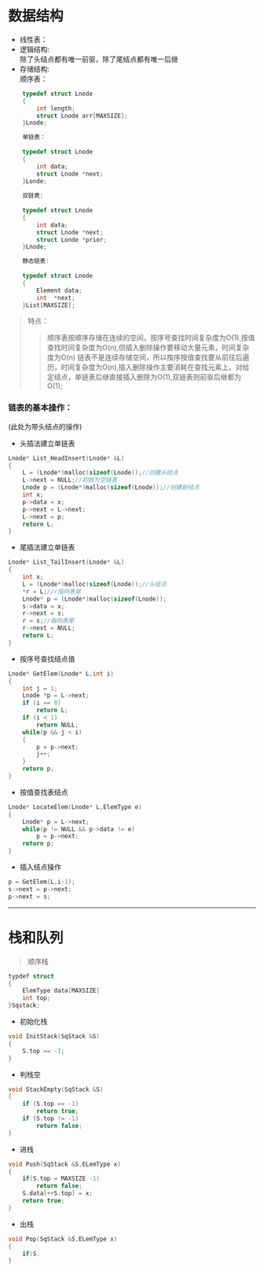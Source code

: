 # 数据结构  
- 线性表：  
- 逻辑结构:  
	除了头结点都有唯一前驱，除了尾结点都有唯一后继  
- 存储结构:  
	顺序表：
~~~c++
	typedef struct Lnode
	{
		int length;
		struct Lnode arr[MAXSIZE];
	}Lnode;

	单链表：
	
	typedef struct Lnode
	{
		int data;
		struct Lnode *next;
	}Londe;
	
	双链表:
	
	typedef struct Lnode
	{
		int data;
		struct Lnode *next;
		struct Londe *prior;
	}Lnode;

	静态链表:
	
	typedef struct Lnode
	{
		Element data;
		int  *next;
	}List[MAXSIZE];
~~~

> 特点：  
>> 顺序表按顺序存储在连续的空间，按序号查找时间复杂度为O(1),按值查找时间复杂度为O(n),但插入删除操作要移动大量元素，时间复杂度为O(n)
>> 链表不是连续存储空间，所以按序按值查找要从前往后遍历，时间复杂度为O(n),插入删除操作主要消耗在查找元素上。对给定结点，单链表后继直接插入删除为O(1),双链表则前驱后继都为O(1);
### 链表的基本操作：  
(此处为带头结点的操作)  
- 头插法建立单链表 
~~~c++
Lnode* List_HeadInsert(Lnode* &L)
{
	L = (Lnode*)malloc(sizeof(Lnode));//创建头结点
	L->next = NULL;//初始为空链表
	Lnode p = (Lnode*)malloc(sizeof(Lnode));//创建新结点
	int x;
	p->data = x;
	p->next = L->next;
	L->next = p;
	return L;
}
~~~
- 尾插法建立单链表
~~~c++
Lnode* List_TailInsert(Lnode* &L)
{
	int x;
	L = (Lnode*)malloc(sizeof(Lnode));//头结点
	*r = L;//r指向表尾
	Lnode* p = (Lnode*)malloc(sizeof(Lnode));
	s->data = x;
	r->next = s;
	r = s;//指向表尾
	r->next = NULL;
	return L;
}
~~~
- 按序号查找结点值
~~~c++
Lnode* GetElem(Lnode* L,int i)
{
	int j = 1;
	Lnode *p = L->next;
	if (i == 0)
		return L;
	if (i < 1)
		return NULL;
	while(p && j < i)
	{
		p = p->next;
		j++;
	}
	return p;
}
~~~
- 按值查找表结点
~~~c++
Lnode* LocateElem(Lnode* L,ElemType e)
{
	Lnode* p = L->next;
	while(p != NULL && p->data != e)
		p = p->next;
	return p;
}
~~~
- 插入结点操作

~~~c++
p = GetElem(L,i-1);
s->next = p->next;
p->next = s;
~~~
---
# 栈和队列  
> 顺序栈  
~~~c++
typdef struct 
{
	ElemType data[MAXSIZE]
	int top;
}Sqstack;
~~~
- 初始化栈
~~~c++
void InitStack(SqStack &S)
{
	S.top == -1;
}
~~~
- 判栈空
~~~c++
void StackEmpty(SqStack &S)
{
	if (S.top == -1)
		return true;
	if (S.top != -1)
		return false;
}
~~~
- 进栈
~~~c++
void Push(SqStack &S,ELemType x)
{
	if(S.top = MAXSIZE -1)
		return false;
	S.data[++S.top] = x;
	return true;
}
~~~
- 出栈
~~~c++
void Pop(SqStack &S,ELemType x)
{
	if(S.
}
~~~
